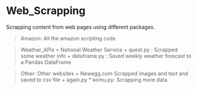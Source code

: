 # Web_Scrapping
Scrapping content from web pages using different packages.

 > Amazon: All the amazon scripting code

 > Weather_APis
	= National Weather Service
	+ quest.py : Scrapped some weather info
	+ dataframe.py : Saved weekly weather forecast to a Pandas DataFrame

 > Other: Other websites
	+ Newegg.com 
	  Scrapped images and text and saved to csv file
	+ again.py * komu.py: Scrapping more data
